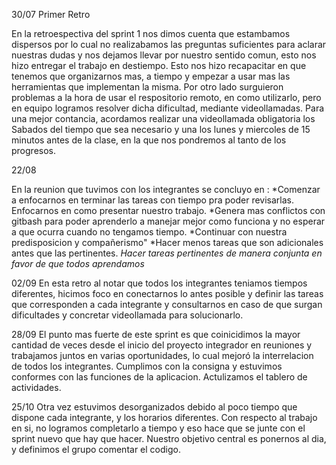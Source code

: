 30/07 Primer Retro

En la retroespectiva del sprint 1 nos dimos cuenta que estambamos dispersos por lo cual no realizabamos las preguntas suficientes para aclarar nuestras dudas y nos dejamos llevar por nuestro sentido comun, esto nos hizo entregar el trabajo en destiempo. Esto nos hizo recapacitar en que tenemos que organizarnos mas, a tiempo y empezar a usar mas las herramientas que implementan la misma.
Por otro lado surguieron problemas a la hora de usar el respositorio remoto, en como utilizarlo, pero en equipo logramos resolver dicha dificultad, mediante videollamadas.
Para una mejor contancia, acordamos realizar una videollamada obligatoria los Sabados del tiempo que sea necesario y una los lunes y miercoles de 15 minutos antes de la clase, en la que nos pondremos al tanto de los progresos.


22/08

En la reunion que tuvimos con los integrantes se concluyo en :
*Comenzar a enfocarnos en terminar las tareas con tiempo pra poder revisarlas. Enfocarnos en como presentar nuestro trabajo.
*Genera mas conflictos con gitbash para poder aprenderlo a manejar mejor como funciona y no esperar a que ocurra cuando no tengamos tiempo.
*Continuar con nuestra predisposicion y compañerismo"
*Hacer menos tareas que son adicionales antes que las pertinentes.
*Hacer tareas pertinentes de manera conjunta en favor de que todos aprendamos*


02/09
En esta retro al notar que todos los integrantes teniamos tiempos diferentes, hicimos foco en conectarnos lo antes posible y definir las tareas que corresponden a cada integrante y consultarnos en caso de que surgan dificultades y concretar videollamada para solucionarlo.

28/09 
El punto mas fuerte de este sprint es que coinicidimos la mayor cantidad de veces desde el inicio del proyecto integrador en reuniones y trabajamos juntos en varias oportunidades, lo cual mejoró la interrelacion de todos los integrantes. Cumplimos con la consigna y estuvimos conformes con las funciones de la aplicacion. Actulizamos el tablero de actividades.

25/10
Otra vez estuvimos desorganizados debido al poco tiempo que dispone cada integrante, y los horarios diferentes. Con respecto al trabajo en si, no logramos completarlo a tiempo y eso hace que se junte con el sprint nuevo que hay que hacer. 
Nuestro objetivo central es ponernos al dia, y definimos el grupo comentar el codigo.